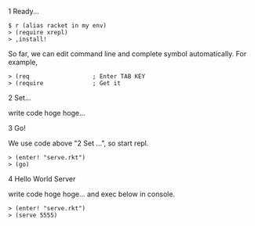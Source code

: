 1 Ready...

```
$ r (alias racket in my env)
> (require xrepl)
> ,install!
```

So far, we can edit command line and complete symbol automatically. For example,

```
> (req                  ; Enter TAB KEY
> (require              ; Get it
```

2 Set...

write code hoge hoge...

3 Go!

We use code above "2 Set ...", so start repl.

```
> (enter! "serve.rkt")
> (go)
```

4 Hello World Server

write code hoge hoge...
and exec below in console.

```
> (enter! "serve.rkt")
> (serve 5555)
```

